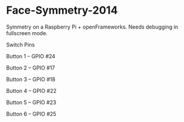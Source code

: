Face-Symmetry-2014
==================

Symmetry on a Raspberry Pi + openFrameworks. Needs debugging in fullscreen mode. 

Switch Pins

Button 1 – GPIO #24

Button 2 – GPIO #17

Button 3 – GPIO #18

Button 4 – GPIO #22

Button 5 – GPIO #23

Button 6 – GPIO #25
